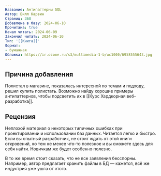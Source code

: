 ```yaml
---
Название: Антипаттерны SQL
Автор: Билл Карвин
Страниц: 368
Добавлена в базу: 2024-06-10
Прочитана: true
Начал читать: 2024-06-09
Закончил читать: 2024-06-10
Тип: '[[Книга]]'
Формат:
- бумажная
Обложка: https://ir.ozone.ru/s3/multimedia-1-b/wc1000/6958555643.jpg
---
```

## Причина добавления

Полистал в магазине, показалась интересной по темам и подходу, решил купить полистать. Возможно найду хорошие примеры антипаттернов, чтобы подсветить их в [[Курс Хардкорная веб-разработка]].

## Рецензия

Неплохой материал о некоторых типичных ошибках при проектировании и использовании баз данных. Читается легко и быстро. Если вы опытный разработчик, не стоит ждать от этой книги откровений, но тем не менее что-то полезное и вы сможете здесь для себя найти. Новичкам же будет особенно полезно.

В то же время стоит сказать, что не все заявления бесспорны. Например, автор предлагает хранить файлы в БД — кажется, всё же индустрия уже ушла от этого.